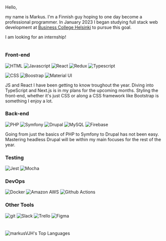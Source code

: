 Hello,

my name is Markus. I'm a Finnish guy hoping to one day become a professional programmer. 
In January 2023 I began studying full stack web development at [Business College Helsinki](https://en.bc.fi/qualifications/full-stack-web-developer-program/) to pursue this goal.

I am looking for an internship!

#

### Front-end
<p>
    <img alt="HTML" src="https://img.shields.io/badge/-HTML5-E34F26?style=flat-square&logo=html5&logoColor=white" />
    <img alt="Javascript"  src="https://img.shields.io/badge/JavaScript-F7DF1E?style=flat-square&logo=javascript&logoColor=black" />
    <img alt="React" src="https://img.shields.io/badge/React-20232A?style=flat-square&logo=react&logoColor=white" />
    <img alt="Redux" src="https://img.shields.io/badge/Redux-593D88?style=flat-square&logo=redux&logoColor=white"  />
    <img alt="Typescript" src="https://img.shields.io/badge/TypeScript-007ACC?style=flat-square&logo=typescript&logoColor=white"  />
    <img alt="" src=""  />
    <img alt="" src=""  />
    <img alt="" src=""  />
</p>
<p>
    <img alt="CSS " src="https://img.shields.io/badge/CSS-239120?&style=flat-square&logo=css3&logoColor=white" />
    <img alt="Boostrap" src="https://img.shields.io/badge/Bootstrap-563D7C?style=flat-square&logo=bootstrap&logoColor=white"  />
    <img alt="Material UI" src="https://img.shields.io/badge/Material--UI-0081CB?style=flat-square&logo=material-ui&logoColor=white"  />
</p>
<p>
    JS and React I have been getting to know troughout the year. Diving into TypeScript and Next.js is in my plans for the upcoming months. Styling the front-end, whether it's just CSS or along a CSS framework like Bootstrap is something I enjoy a lot.
</p>

### Back-end
<p>
  <img alt="PHP" src="https://img.shields.io/badge/PHP-777BB4?style=flat-square&logo=php&logoColor=white" />
  <img alt="Symfony" src="https://img.shields.io/badge/Symfony-000000.svg?style=flat-square&logo=symfony&logoColor=white"  />
  <img alt="Drupal" src="https://img.shields.io/badge/drupal-%230678BE.svg?style=flat-square&logo=drupal&logoColor=white"  />
  <img alt="MySQL" src="https://img.shields.io/badge/MySQL-00000F?style=flat-square-&logo=mysql&logoColor=white"  />
  <img alt="Firebase" src="https://img.shields.io/badge/Firebase-039BE5?style=flat-square&logo=Firebase&logoColor=white"  />
</p>
<p>
  Going from just the basics of PHP to Symfony to Drupal has not been easy. Mastering headless Drupal will be within my main focuses for the rest of the year. 
</p>

### Testing
<p>
  <img alt="Jest" src="https://img.shields.io/badge/Jest-323330?style=flat-square&logo=Jest&logoColor=white"  />
  <img alt="Mocha" src="https://img.shields.io/badge/-mocha-%238D6748?style=flat-square&logo=mocha&logoColor=white"  />
</p>
<p>
  
</p>

### DevOps
<p>
  <img alt="Docker" src="https://img.shields.io/badge/-Docker-46a2f1?style=flat-square&logo=docker&logoColor=white" />
  <img alt="Amazon AWS" src="https://img.shields.io/badge/Amazon_AWS-232F3E?style=flat-square&logo=amazon_aws&logoColor=white"  />
  <img alt="Github Actions" src="https://img.shields.io/badge/GitHub_Actions-2088FF?style=flat-square&logo=github_actions&logoColor=white"  />
  <img alt="" src=""  />
</p>

### Other Tools
<p>
  <img alt="git" src="https://img.shields.io/badge/-Git-F05032?style=flat-square&logo=git&logoColor=white" />
  <img alt="Slack" src="https://img.shields.io/badge/Slack-4A154B?style=flat-square&logo=slack&logoColor=white"  />
  <img alt="Trello" src="https://img.shields.io/badge/Trello-0052CC?style=flat-square&logo=trello&logoColor=white"  />
  <img alt="Figma" src="https://img.shields.io/badge/Figma-F24E1E?style=flat-square&logo=figma&logoColor=white"  />
  <img alt="" src=""  />
</p>

#

![markusVJH's Top Languages](https://github-readme-stats.vercel.app/api/top-langs/?username=markusVJH&theme=dark&show_icons=true&hide_border=true&layout=compact)


